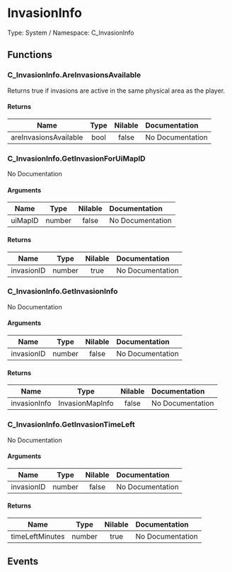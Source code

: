 # InvasionInfo

Type: System / Namespace: C_InvasionInfo

## Functions

### C_InvasionInfo.AreInvasionsAvailable

Returns true if invasions are active in the same physical area as the player.
#### Returns
|Name|Type|Nilable|Documentation|
|:---:|:---:|:---:|:---|
|areInvasionsAvailable|bool|false|No Documentation|
### C_InvasionInfo.GetInvasionForUiMapID

No Documentation
#### Arguments
|Name|Type|Nilable|Documentation|
|:---:|:---:|:---:|:---|
|uiMapID|number|false|No Documentation|
#### Returns
|Name|Type|Nilable|Documentation|
|:---:|:---:|:---:|:---|
|invasionID|number|true|No Documentation|
### C_InvasionInfo.GetInvasionInfo

No Documentation
#### Arguments
|Name|Type|Nilable|Documentation|
|:---:|:---:|:---:|:---|
|invasionID|number|false|No Documentation|
#### Returns
|Name|Type|Nilable|Documentation|
|:---:|:---:|:---:|:---|
|invasionInfo|InvasionMapInfo|false|No Documentation|
### C_InvasionInfo.GetInvasionTimeLeft

No Documentation
#### Arguments
|Name|Type|Nilable|Documentation|
|:---:|:---:|:---:|:---|
|invasionID|number|false|No Documentation|
#### Returns
|Name|Type|Nilable|Documentation|
|:---:|:---:|:---:|:---|
|timeLeftMinutes|number|true|No Documentation|
## Events
